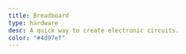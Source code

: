 ```yaml
---
title: Breadboard
type: hardware
desc: A quick way to create electronic circuits.
color: "#4d97ef"
---
```

